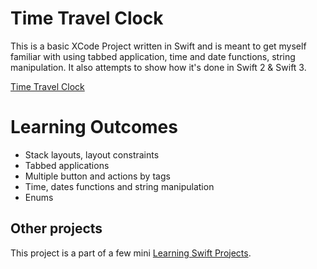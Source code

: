 # Time Travel Clock

This is a basic XCode Project written in Swift and is meant to get myself familiar with using tabbed application, time and date functions, string manipulation.
It also attempts to show how it's done in Swift 2 & Swift 3.

[Time Travel Clock](https://cloud.githubusercontent.com/assets/10534896/23732049/c39485b8-0468-11e7-8f21-fae26a128d66.png)

# Learning Outcomes

- Stack layouts, layout constraints
- Tabbed applications
- Multiple button and actions by tags
- Time, dates functions and string manipulation
- Enums

## Other projects

This project is a part of a few mini [Learning Swift Projects](https://github.com/dragosrobertn/LearningSwiftProjects).
